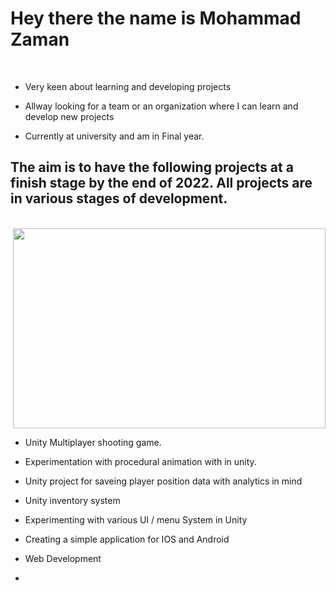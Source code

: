 # Hey there the name is Mohammad Zaman

<br>


* Very keen about learning and developing projects

* Allway looking for a team or an organization where I can learn and develop new projects

* Currently at university and am in Final year. 


<h2> The aim is to have the following projects at a finish stage by the end of 2022.                  All projects are in various stages of development. </h2>
<br>


<div align="right" alt="GIF">
  <img src="https://media.giphy.com/media/dWesBcTLavkZuG35MI/giphy.gif" width="500" height="320"/>
</div>

* Unity Multiplayer shooting game.

* Experimentation with procedural animation with in unity. 

* Unity project for saveing player position data with analytics in mind

* Unity inventory system

* Experimenting with various UI / menu System in Unity 

* Creating a simple application for IOS and Android
 
* Web Development
* 
